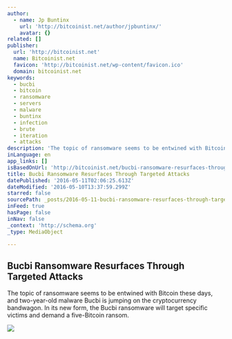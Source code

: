 ```yaml
---
author:
  - name: Jp Buntinx
    url: 'http://bitcoinist.net/author/jpbuntinx/'
    avatar: {}
related: []
publisher:
  url: 'http://bitcoinist.net'
  name: Bitcoinist.net
  favicon: 'http://bitcoinist.net/wp-content/favicon.ico'
  domain: bitcoinist.net
keywords:
  - bucbi
  - bitcoin
  - ransomware
  - servers
  - malware
  - buntinx
  - infection
  - brute
  - iteration
  - attacks
description: 'The topic of ransomware seems to be entwined with Bitcoin these days, and two-year-old malware Bucbi is jumping on the cryptocurrency bandwagon. In its new form, the Bucbi ransomware will target specific victims and demand a five-Bitcoin ransom.'
inLanguage: en
app_links: []
isBasedOnUrl: 'http://bitcoinist.net/bucbi-ransomware-resurfaces-through-targeted-attacks/'
title: Bucbi Ransomware Resurfaces Through Targeted Attacks
datePublished: '2016-05-11T02:06:25.613Z'
dateModified: '2016-05-10T13:37:59.299Z'
starred: false
sourcePath: _posts/2016-05-11-bucbi-ransomware-resurfaces-through-targeted-attacks.md
inFeed: true
hasPage: false
inNav: false
_context: 'http://schema.org'
_type: MediaObject

---
```

<article style=""><h1>Bucbi Ransomware Resurfaces Through Targeted Attacks</h1><p>The topic of ransomware seems to be entwined with Bitcoin these days, and two-year-old malware Bucbi is jumping on the cryptocurrency bandwagon. In its new form, the Bucbi ransomware will target specific victims and demand a five-Bitcoin ransom.</p><img src="http://bitcoinist.net/wp-content/uploads/2016/05/shutterstock_411146515.jpg" /></article>